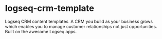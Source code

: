 # logseq-crm-template
Logseq CRM content templates.
A CRM you build as your business grows which enables you to manage customer relationships not just opportunities. Built on the awesome Logseq apps.
